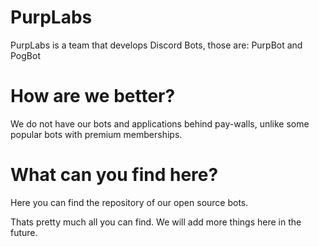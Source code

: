 # PurpLabs
PurpLabs is a team that develops Discord Bots, those are: PurpBot and PogBot
# How are we better?
We do not have our bots and applications behind pay-walls, unlike some popular bots with premium memberships.
# What can you find here?
Here you can find the repository of our open source bots.

Thats pretty much all you can find. We will add more things here in the future.
